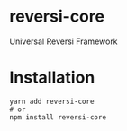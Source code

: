 # reversi-core
Universal Reversi Framework

# Installation
```
yarn add reversi-core
# or
npm install reversi-core
```
